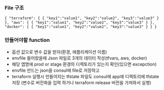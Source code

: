 ### File 구조
``
{
    "terraform": {
        {
            "key1":"value1",
            "key2":"value2",
            "key3":"value3"
        }
    },
    "aws": {
        {
            "key1":"value1",
            "key2":"value2",
            "key3":"value3"
        }
    },
    "docker": {
        {
            "key1":"value1",
            "key2":"value2",
            "key3":"value3"
        }
    }
}
``

### 만들어야할 function
* 옵션 값으로 변수 값을 받자(환경, 애플리케이션 이름)
* envfile 들어왔을때 Json 파일로 3개의 데이터 작성(tfvars, aws, docker)
* 해당 앱명에 prod or stage 환경의 디렉토리가 있는지 확인(있으면 excepction)
* envfile 만드는 json을 consul에 file로 저장하고
* terraform 실행시 만들어지는 tfstate 파일도 consul에 app에 디렉토리에 tfstate 저장 (변수로 버전화을 입력 하거나 terraform release 버전을 가져와서 실행)